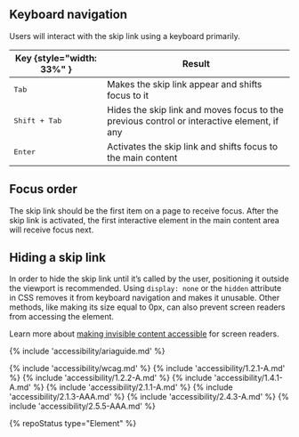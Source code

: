 ## Keyboard navigation

Users will interact with the skip link using a keyboard primarily.

<!--Note: Add image-->

| Key {style="width: 33%" } | Result                                                                                         |
| ------------------------- | ---------------------------------------------------------------------------------------------- |
| <kbd>Tab</kbd>            | Makes the skip link appear and shifts focus to it                                              |
| <kbd>Shift + Tab</kbd>    | Hides the skip link and moves focus to the previous control or interactive element, if any     |
| <kbd>Enter</kbd>          | Activates the skip link and shifts focus to the main content                                   |

## Focus order

The skip link should be the first item on a page to receive focus. After the skip link is activated, the first interactive element in the main content area will receive focus next.

<!--Note: Add image-->

## Hiding a skip link

In order to hide the skip link until it’s called by the user, positioning it outside the viewport is recommended. Using `display: none` or the `hidden` attribute in CSS removes it from keyboard navigation and makes it unusable. Other methods, like making its size equal to 0px, can also prevent screen readers from accessing the element. 

Learn more about <a href="https://webaim.org/techniques/css/invisiblecontent/">making invisible content accessible</a> for screen readers.

{% include 'accessibility/ariaguide.md' %}

{% include 'accessibility/wcag.md' %}
{% include 'accessibility/1.2.1-A.md' %}
{% include 'accessibility/1.2.2-A.md' %}
{% include 'accessibility/1.4.1-A.md' %}
{% include 'accessibility/2.1.1-A.md' %}
{% include 'accessibility/2.1.3-AAA.md' %}
{% include 'accessibility/2.4.3-A.md' %}
{% include 'accessibility/2.5.5-AAA.md' %}

{% repoStatus type="Element" %}